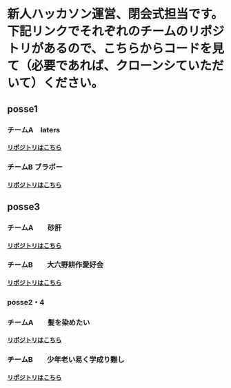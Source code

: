 # 新人ハッカソン運営、閉会式担当です。下記リンクでそれぞれのチームのリポジトリがあるので、こちらからコードを見て（必要であれば、クローンシていただいて）ください。


## posse1

### チームA　laters
#### [リポジトリはこちら](https://github.com/posse-ap/rookie_hackathon-202212-team1A)

### チームB ブラボー
#### [リポジトリはこちら](https://github.com/posse-ap/rookie_hackathon-202212-team1B)

## posse3

### チームA　　砂肝
#### [リポジトリはこちら](https://github.com/posse-ap/rookie_hackathon-202212-team3A)

### チームB　　大六野耕作愛好会
#### [リポジトリはこちら](https://github.com/posse-ap/rookie_hackathon-202212-team3B)


### posse2・4

### チームA　　髪を染めたい
#### [リポジトリはこちら](https://github.com/posse-ap/rookie_hackathon-202212-team2and4A)

### チームB　　少年老い易く学成り難し
#### [リポジトリはこちら](https://github.com/posse-ap/rookie_hackathon-202212-team2and4B)






